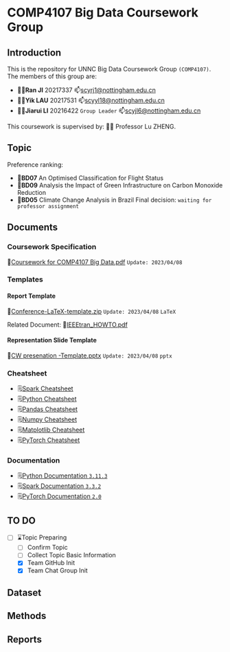 # COMP4107 Big Data Coursework Group

## Introduction
This is the repository for UNNC Big Data Coursework Group `(COMP4107)`.
The members of this group are:
- :student:**Ran JI** 20217337
  :mailbox:scyrj1@nottingham.edu.cn
- :student:**Yik LAU** 20217531
  :mailbox:scyyl18@nottingham.edu.cn
- :student:**Jiarui LI** 20216422 `Group Leader`
  :mailbox:scyjl6@nottingham.edu.cn

This coursework is supervised by:
:man_teacher: Professor Lu ZHENG.

## Topic
Preference ranking:
- :bookmark:**BD07** An Optimised Classification for Flight Status
- :bookmark:**BD09** Analysis the Impact of Green Infrastructure on Carbon Monoxide Reduction
- :bookmark:**BD05** Climate Change Analysis in Brazil
Final decision: `waiting for professor assignment`

## Documents
### Coursework Specification
:file_folder:[Coursework for COMP4107 Big Data.pdf](./docs/Coursework%20for%20COMP4107%20Big%20Data.pdf) `Update: 2023/04/08`
### Templates
#### Report Template
:file_folder:[Conference-LaTeX-template.zip](./docs/Templates/Conference-LaTeX-template.zip) `Update: 2023/04/08` `LaTeX`

Related Document: :file_folder:[IEEEtran_HOWTO.pdf](./docs/Templates/IEEEtran_HOWTO.pdf)

#### Representation Slide Template
:file_folder:[CW presenation -Template.pptx](./docs/Templates/CW%20presenation%20-Template.pptx) `Update: 2023/04/08` `pptx`

### Cheatsheet
- :spiral_notepad:[Spark Cheatsheet](https://www.datacamp.com/cheat-sheet/pyspark-cheat-sheet-spark-in-python)
- :spiral_notepad:[Python Cheatsheet](https://www.pythoncheatsheet.org/)
- :spiral_notepad:[Pandas Cheatsheet](https://www.datacamp.com/cheat-sheet/pandas-cheat-sheet-for-data-science-in-python)
- :spiral_notepad:[Numpy Cheatsheet](https://www.datacamp.com/cheat-sheet/numpy-cheat-sheet-data-analysis-in-python)
- :spiral_notepad:[Matplotlib Cheatsheet](https://matplotlib.org/cheatsheets/)
- :spiral_notepad:[PyTorch Cheatsheet](https://pytorch.org/tutorials/beginner/ptcheat.html)
### Documentation
- :spiral_notepad:[Python Documentation `3.11.3`](https://docs.python.org/3/)
- :spiral_notepad:[Spark Documentation `3.3.2`](https://spark.apache.org/docs/latest/)
- :spiral_notepad:[PyTorch Documentation `2.0`](https://pytorch.org/docs/stable/index.html)



## TO DO
- [ ] :hourglass:Topic Preparing
  - [ ] Confirm Topic
  - [ ] Collect Topic Basic Information
  - [x] Team GitHub Init
  - [x] Team Chat Group Init

## Dataset
## Methods
## Reports